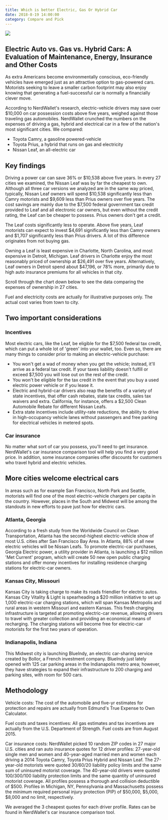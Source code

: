 ```yaml
---
title: Which is better Electric, Gas Or Hybrid Car
date: 2018-8-19 14:00:00
category: Compare and Pick
---
```


![](/images/7.jpg)

## Electric Auto vs. Gas vs. Hybrid Cars: A Evaluation of Maintenance, Energy, Insurance and Other Costs

As extra Americans become environmentally conscious, eco-friendly vehicles have emerged just as an attractive option to gas-powered cars. Motorists seeking to leave a smaller carbon footprint may also enjoy knowing that generating a fuel-successful car is normally a financially clever move.
<!-- more -->
According to NerdWallet's research, electric-vehicle drivers may save over $10,000 on car possession costs above five years, weighed against those traveling gas automobiles. NerdWallet crunched the numbers on the expenses of driving a gas, hybrid and electrical car in a few of the nation's most significant cities. We compared:

- Toyota Camry, a gasoline powered-vehicle
- Toyota Prius, a hybrid that runs on gas and electricity
- Nissan Leaf, an all-electric car

## Key findings

Driving a power car can save 36% or $10,538 above five years. In every 27 cities we examined, the Nissan Leaf was by far the cheapest to own. Although all three car versions we analyzed are in the same way priced, typically, Nissan Leaf owners will spend $10,538 significantly less than Camry motorists and $9,609 less than Prius owners over five years. The cost savings are mainly due to the $7,500 federal government tax credit provided to Leaf and all electronic car owners, but even without the credit rating, the Leaf can be cheaper to possess. Prius owners don't get a credit.

The Leaf costs significantly less to operate. Above five years, Leaf motorists can expect to invest $4,691 significantly less than Camry owners and $1,707 significantly less than Prius drivers. A lot of this difference originates from not buying gas.

Owning a Leaf is least expensive in Charlotte, North Carolina, and most expensive in Detroit, Michigan. Leaf drivers in Charlotte enjoy the most reasonably priced of ownership at $26,491 over five years. Alternatively, Leaf owners in Detroit spend about $47,196, or 78% more, primarily due to high auto insurance premiums for all vehicles in that city.

Scroll through the chart down below to see the data comparing the expenses of ownership in 27 cities.

Fuel and electricity costs are actually for illustrative purposes only. The actual cost varies from town to city.

## Two important considerations

### Incentives

Most electric cars, like the Leaf, be eligible for the $7,500 federal tax credit, which can put a whole lot of 'green' into your wallet, too. Even so, there are many things to consider prior to making an electric-vehicle purchase:

- You won't get a wad of money when you get the vehicle; instead, it'll arrive as a federal tax credit. If your taxes liability doesn't fulfill or exceed $7,500 you will lose out on the rest of the credit.
- You won't be eligible for the tax credit in the event that you buy a used electric power vehicle or if you lease it.
- Electric and hybrid-car drivers also reap the benefits of a variety of state incentives, that offer cash rebates, state tax credits, sales tax waivers and extra. California, for instance, offers a $2,500 Clean Automobile Rebate for different Nissan Leafs.
- Extra state incentives include utility-rate reductions, the ability to drive in high-occupancy vehicle lanes without passengers and free parking for electrical vehicles in metered spots.

### Car insurance

No matter what sort of car you possess, you'll need to get insurance. NerdWallet's car insurance comparison tool will help you find a very good price. In addition, some insurance companies offer discounts for customers who travel hybrid and electric vehicles.

## More cities welcome electrical cars

In areas such as for example San Francisco, North Park and Seattle, motorists will find one of the most electric-vehicle chargers per capita in the country. However, places in the South and Midwest will be among the standouts in new efforts to pave just how for electric cars.

### Atlanta, Georgia

According to a fresh study from the Worldwide Council on Clean Transportation, Atlanta has the second-highest electric-vehicle show of most U.S. cities after San Francisco Bay Area. In Atlanta, 88% of all new electric vehicles will be Nissan Leafs. To promote electric-car purchases, Georgia Electric power, a utility provider in Atlanta, is launching a $12 million 'Met Current' program, which will create 50 new open public charging stations and offer money incentives for installing residence charging stations for electric-car owners.

### Kansas City, Missouri

Kansas City is taking charge to make its roads friendlier for electric autos. Kansas City Vitality & Light is spearheading a $20 million initiative to set up 1,000 electric-car charging stations, which will span Kansas Metropolis and rural areas in western Missouri and eastern Kansas. This fresh charging infrastructure is targeted at promoting electric-car revenue, allowing drivers to travel with greater collection and providing an economical means of recharging. The charging stations will become free for electric-car motorists for the first two years of operation.

### Indianapolis, Indiana

This Midwest city is launching BlueIndy, an electric car-sharing service created by Bollor, a French investment company. BlueIndy just lately opened with 125 car parking areas in the Indianapolis metro area; however, they have strategies to expand their infrastructure to 200 charging and parking sites, with room for 500 cars. 

## Methodology

Vehicle costs: The cost of the automobile and five-yr estimates for protection and repairs are actually from Edmund's True Expense to Own Calculator.

Fuel costs and taxes incentives: All gas estimates and tax incentives are actually from the U.S. Department of Strength. Fuel costs are from August 2015.

Car insurance costs: NerdWallet picked 10 random ZIP codes in 27 major U.S. cities and ran auto insurance quotes for 12 driver profiles: 27-year-old single men and women and 40-year-aged married men and women each driving a 2014 Toyota Camry, Toyota Prius Hybrid and Nissan Leaf. The 27-year-old motorists were quoted 30/60/20 liability policy limits and the same sum of uninsured motorist coverage. The 40-year-old drivers were quoted 100/300/100 liability protection limits and the same quantity of uninsured motorist coverage. All profiles possess a thorough and collision deductible of $500. Profiles in Michigan, NY, Pennsylvania and Massachusetts possess the minimum required personal injury protection (PIP) of $50,000, $5,000, $8,000 and no limit, respectively.

We averaged the 3 cheapest quotes for each driver profile. Rates can be found in NerdWallet's car insurance comparison tool.